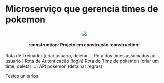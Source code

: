 <h1>Microserviço que gerencia times de pokemon</h1>

<p align="center">
<img src="http://img.shields.io/static/v1?label=STATUS&message=EM%20DESENVOLVIMENTO&color=GREEN&style=for-the-badge"/>
</p>

<h4 align="center">
    :construction:  Projeto em construção  :construction:
</h4>

Rota de Treinador (criar usuario, deletar ... Rota dos times associados ao usuario )
Rota de Autenticação (login)
Rota do Time de pokemon (criar um time, deletar ...) API pokemon
(detalhar regras)


Testes unitarios
